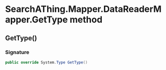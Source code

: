 # SearchAThing.Mapper.DataReaderMapper<T>.GetType method
## GetType()
### Signature
```csharp
public override System.Type GetType()
```
